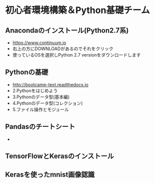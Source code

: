 # 初心者環境構築＆Python基礎チーム

## Anacondaのインストール(Python2.7系)
- https://www.continuum.io
- 右上の方にDOWNLOADがあるのでそれをクリック
- 使っているOSを選択しPython 2.7 versionをダウンロードします

## Pythonの基礎
- http://bootcamp-text.readthedocs.io
- 2.Pythonをはじめよう
- 3.Pythonのデータ型(基本編)
- 4.Pythonのデータ型(コレクション)
- 5.ファイル操作とモジュール

## Pandasのチートシート
- 

## TensorFlowとKerasのインストール

## Kerasを使ったmnist画像認識


